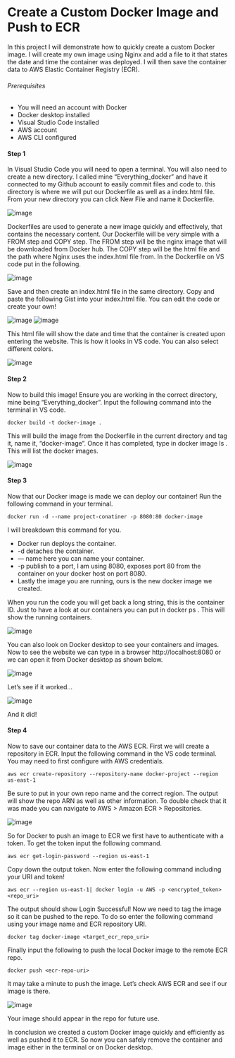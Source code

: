 # Create a Custom Docker Image and Push to ECR


In this project I will demonstrate how to quickly create a custom Docker image. I will create my own image using Nginx and add a file to it that states the date and time the container was deployed. I will then save the container data to AWS Elastic Container Registry (ECR).

###### Prerequisites
* You will need an account with Docker
* Docker desktop installed
* Visual Studio Code installed
* AWS account
* AWS CLI configured

#### Step 1

In Visual Studio Code you will need to open a terminal. You will also need to create a new directory. I called mine “Everything_docker” and have it connected to my Github account to easily commit files and code to. this directory is where we will put our Dockerfile as well as a index.html file. From your new directory you can click New File and name it Dockerfile.

![image](https://user-images.githubusercontent.com/115881685/216082829-772ac048-ce0f-4195-8738-796221714941.png)




Dockerfiles are used to generate a new image quickly and effectively, that contains the necessary content. Our Dockerfile will be very simple with a FROM step and COPY step. The FROM step will be the nginx image that will be downloaded from Docker hub. The COPY step will be the html file and the path where Nginx uses the index.html file from. In the Dockerfile on VS code put in the following.

![image](https://user-images.githubusercontent.com/115881685/216083784-939bd610-6104-4a88-8636-807d66dc9f4c.png)


Save and then create an index.html file in the same directory. Copy and paste the following Gist into your index.html file. You can edit the code or create your own!


![image](https://user-images.githubusercontent.com/115881685/216084814-8c813616-bec6-441f-b079-962c5e4fb7f5.png)
![image](https://user-images.githubusercontent.com/115881685/216084888-97314170-3a20-4f2b-909c-03ddacc2d506.png)



This html file will show the date and time that the container is created upon entering the website. This is how it looks in VS code. You can also select different colors.



![image](https://user-images.githubusercontent.com/115881685/216085062-1a005a1d-b57f-49bd-8992-9eea0a5a8bdf.png)



#### Step 2

Now to build this image! Ensure you are working in the correct directory, mine being “Everything_docker”. Input the following command into the terminal in VS code.

```
docker build -t docker-image .
```


This will build the image from the Dockerfile in the current directory and tag it, name it, “docker-image”. Once it has completed, type in docker image ls . This will list the docker images.


![image](https://user-images.githubusercontent.com/115881685/216086183-3b89171c-d196-4f0b-a8dd-5222c498ff9b.png)



#### Step 3


Now that our Docker image is made we can deploy our container! Run the following command in your terminal.


```
docker run -d --name project-conatiner -p 8080:80 docker-image
```

I will breakdown this command for you.

* Docker run deploys the container.
* -d detaches the container.
* — name here you can name your container.
* -p publish to a port, I am using 8080, exposes port 80 from the container on your docker host on port 8080.
* Lastly the image you are running, ours is the new docker image we created.


When you run the code you will get back a long string, this is the container ID. Just to have a look at our containers you can put in docker ps . This will show the running containers.


![image](https://user-images.githubusercontent.com/115881685/216087174-bd922826-03a6-4e95-b65d-771b973e42e1.png)



You can also look on Docker desktop to see your containers and images. Now to see the website we can type in a browser http://localhost:8080 or we can open it from Docker desktop as shown below.



![image](https://user-images.githubusercontent.com/115881685/216087559-3358ec55-0d19-4382-b886-c184111d06e6.png)


Let’s see if it worked…



![image](https://user-images.githubusercontent.com/115881685/216087747-cf0383f7-85c0-449b-ae89-6eff66ca9e42.png)



And it did!



#### Step 4

Now to save our container data to the AWS ECR. First we will create a repository in ECR. Input the following command in the VS code terminal. You may need to first configure with AWS credentials.


```
aws ecr create-repository --repository-name docker-project --region us-east-1
```


Be sure to put in your own repo name and the correct region. The output will show the repo ARN as well as other information. To double check that it was made you can navigate to AWS > Amazon ECR > Repositories.





![image](https://user-images.githubusercontent.com/115881685/216088408-952e874e-e809-4752-a867-c3b9c48f3fdb.png)



So for Docker to push an image to ECR we first have to authenticate with a token. To get the token input the following command.


```
aws ecr get-login-password --region us-east-1
```

Copy down the output token. Now enter the following command including your URI and token!

```
aws ecr --region us-east-1| docker login -u AWS -p <encrypted_token> <repo_uri>
```


The output should show Login Successful! Now we need to tag the image so it can be pushed to the repo. To do so enter the following command using your image name and ECR repository URI.

```
docker tag docker-image <target_ecr_repo_uri>
```

Finally input the following to push the local Docker image to the remote ECR repo.

```
docker push <ecr-repo-uri>
```

It may take a minute to push the image. Let’s check AWS ECR and see if our image is there.


![image](https://user-images.githubusercontent.com/115881685/216089305-eccc161f-bf7b-41cd-a8e5-464b9787e6f5.png)


Your image should appear in the repo for future use.



In conclusion we created a custom Docker image quickly and efficiently as well as pushed it to ECR. So now you can safely remove the container and image either in the terminal or on Docker desktop.



















